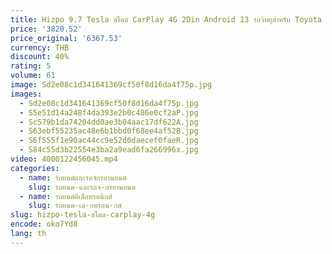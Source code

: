 ```yaml
---
title: Hizpo 9.7 Tesla สไตล์ CarPlay 4G 2Din Android 13 รถวิทยุสําหรับ Toyota Verso 2004-2009 เครื่องเล่นวิดีโอมัลติมีเดียอัตโนมัติ GPS DSP WIFI
price: '3820.52'
price_original: '6367.53'
currency: THB
discount: 40%
rating: 5
volume: 61
image: Sd2e08c1d341641369cf50f8d16da4f75p.jpg
images:
  - Sd2e08c1d341641369cf50f8d16da4f75p.jpg
  - S5e51d14a248f4da393e2b0c486e0cf2aP.jpg
  - Sc579b1da74204dd0ae3b04aac17df622A.jpg
  - S63ebf55235ac48e6b1bbd0f68ee4af52B.jpg
  - S6f555f1e90ac44cc9e52d0daecef0faeR.jpg
  - S84c55d3b22554e3ba2a9ead6fa266996x.jpg
video: 4000122456045.mp4
categories:
  - name: รถยนต์และรถจักรยานยนต์
    slug: รถยนต-และรถจ-กรยานยนต
  - name: รถยนต์อิเล็กทรอนิกส์
    slug: รถยนต-เล-กทรอน-กส
slug: hizpo-tesla-สไตล-carplay-4g
encode: oko7Yd8
lang: th
---
```

  